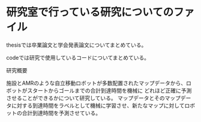 # 研究室で行っている研究についてのファイル

thesisでは卒業論文と学会発表論文についてまとめている。

codeでは研究で使用しているコードについてまとめている。

研究概要

施設とAMRのような自立移動ロボットが多数配置されたマップデータから、ロボットがスタートからゴールまでの合計到達時間を機械に
どれほど正確に予測させることができるかについて研究している。
マップデータとそのマップデータに対する到達時間をラベルとして機械に学習させ、新たなマップに対してロボットの合計到達時間を予測させている。
